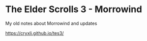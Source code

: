 # The Elder Scrolls 3 - Morrowind

My old notes about Morrowind and updates

https://cryxli.github.io/tes3/
